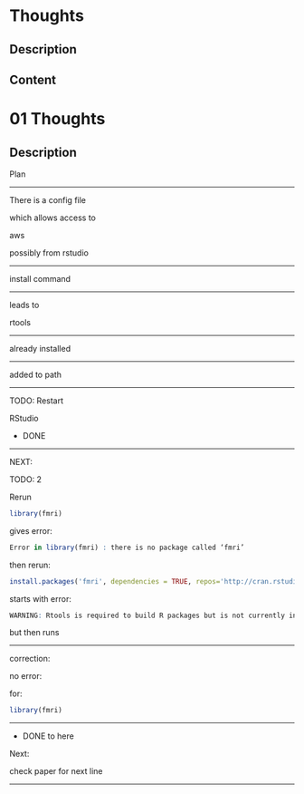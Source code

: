 # Thoughts

## Description

## Content

# 01 Thoughts

## Description

Plan

____

There is a config file

which allows access to

aws 

possibly from rstudio

____

install command

____

leads to 

rtools

____

already installed

____

added to path

____

TODO: Restart

RStudio

- DONE

____

NEXT:

TODO: 2

Rerun

```r
library(fmri)
```

gives error:

```r
Error in library(fmri) : there is no package called ‘fmri’
```

then rerun:

```r
install.packages('fmri', dependencies = TRUE, repos='http://cran.rstudio.com/')
```

starts with error:

```r
WARNING: Rtools is required to build R packages but is not currently installed. Please download and install the appropriate version of Rtools before proceeding:
```

but then runs

____

correction:

no error:

for:

```r
library(fmri)
```

____

- DONE to here

Next:

check paper for next line

____



